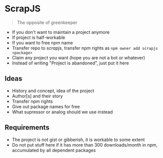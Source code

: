 # ScrapJS

> The opposite of greenkeeper

* If you don't want to maintain a project anymore
* If project is half-workable
* If you want to free npm name
* Transfer repo to _scrapjs_, transfer npm rights as `npm owner add scrapjs <package>`
* Claim any project you want (hope you are not a bot or whatever)
* Instead of writing "Project is abandoned", just put it here

## Ideas

* History and concept, idea of the project
* Author[s] and their story
* Transfer npm rights
* Give out package names for free
* What supressor or analog should we use instead

## Requirements

* The project is not gist or gibberish, it is workable to some extent
* Do not put stuff here if it has more than 300 downloads/month in npm, accumulated by all dependent packages
